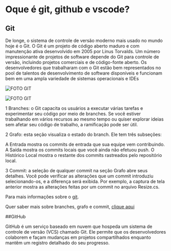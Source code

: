 # Oque é git, github e vscode?

## Git

De longe, o sistema de controle de versão moderno mais usado no mundo hoje é o Git. O Git é um projeto de código aberto maduro e com manutenção ativa desenvolvido em 2005 por Linus Torvalds. Um número impressionante de projetos de software depende do Git para controle de versão, incluindo projetos comerciais e de código-fonte aberto. Os desenvolvedores que trabalharam com o Git estão bem representados no pool de talentos de desenvolvimento de software disponíveis e funcionam bem em uma ampla variedade de sistemas operacionais e IDEs

![FOTO GIT](https://upload.wikimedia.org/wikipedia/commons/thumb/e/e0/Git-logo.svg/1200px-Git-logo.svg.png)


![FOTO GIT](https://learn.microsoft.com/pt-br/visualstudio/version-control/media/vs-2022/git-repository-browse-ui.png?view=vs-2022)

1 Branches: o Git capacita os usuários a executar várias tarefas e experimentar seu código por meio de branches. Se você estiver trabalhando em vários recursos ao mesmo tempo ou quiser explorar ideias sem afetar seu código de trabalho, a ramificação pode ser útil.

2 Grafo: esta seção visualiza o estado do branch. Ele tem três subseções:

 A Entrada mostra os commits de entrada que sua equipe vem contribuindo.
 A Saída mostra os commits locais que você ainda não efetuou push.
 O Histórico Local mostra o restante dos commits rastreados pelo repositório local.

 3 Commit: a seleção de qualquer commit na seção Grafo abre seus detalhes. Você pode verificar as alterações que um commit introduziu selecionando-os, e a diferença será exibida. Por exemplo, a captura de tela anterior mostra as alterações feitas por um commit no arquivo Resize.cs.

Para mais informações sobre o [git](https://www.atlassian.com/br/git/tutorials/what-is-git).

Quer saber mais sobre branches, grafo e commit, [clique aqui](https://learn.microsoft.com/pt-br/visualstudio/version-control/git-browse-repository?view=vs-2022)


##GitHub

 GitHub é um serviço baseado em nuvem que hospeda um sistema de controle de versão (VCS) chamado Git. Ele permite que os desenvolvedores colaborem e façam mudanças em projetos compartilhados enquanto mantêm um registro detalhado do seu progresso.
